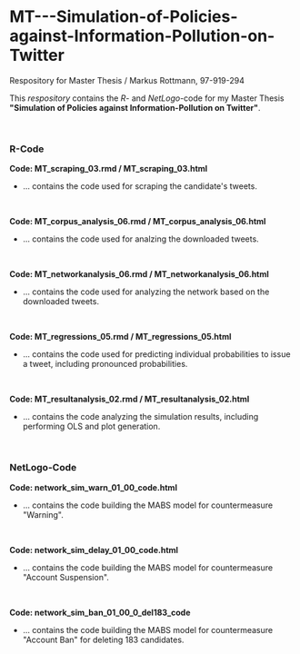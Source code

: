 # MT---Simulation-of-Policies-against-Information-Pollution-on-Twitter
Respository for Master Thesis / Markus Rottmann, 97-919-294

This _respository_ contains the _R_- and _NetLogo_-code for my Master Thesis **"Simulation of Policies against Information-Pollution on Twitter"**.

&nbsp;

### R-Code
**Code: MT_scraping_03.rmd / MT_scraping_03.html**
+ ... contains the code used for scraping the candidate's tweets.

&nbsp;

**Code: MT_corpus_analysis_06.rmd / MT_corpus_analysis_06.html**
+ ... contains the code used for analzing the downloaded tweets.

&nbsp;

**Code: MT_networkanalysis_06.rmd / MT_networkanalysis_06.html**
+ ... contains the code used for analyzing the network based on the downloaded tweets.

&nbsp;

**Code: MT_regressions_05.rmd / MT_regressions_05.html**
+ ... contains the code used for predicting individual probabilities to issue a tweet, including pronounced probabilities.

&nbsp;

**Code: MT_resultanalysis_02.rmd / MT_resultanalysis_02.html**
+ ... contains the code analyzing the simulation results, including performing OLS and plot generation.

&nbsp;

### NetLogo-Code
**Code: network_sim_warn_01_00_code.html**
+ ... contains the code building the MABS model for countermeasure "Warning".

&nbsp;

**Code: network_sim_delay_01_00_code.html**
+ ... contains the code building the MABS model for countermeasure "Account Suspension".

&nbsp;

**Code: network_sim_ban_01_00_0_del183_code**
+ ... contains the code building the MABS model for countermeasure "Account Ban" for deleting 183 candidates.
